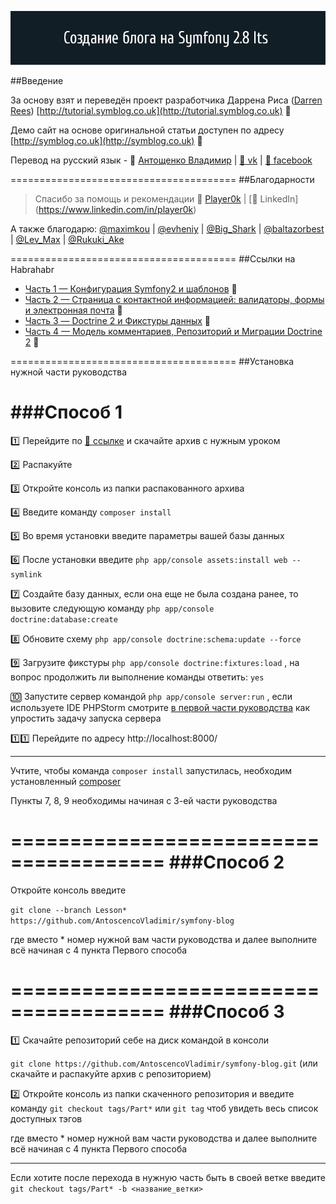 ![Symfony 2.8 lts](https://github.com/AntoscencoVladimir/symfony-blog/blob/master/forgit.png)


##Введение


За основу взят и переведён проект разработчика Даррена Риса ([Darren Rees](https://twitter.com/dsyph3r))   [http://tutorial.symblog.co.uk](http://tutorial.symblog.co.uk) :pushpin: 

Демо сайт на основе оригинальной статьи доступен по адресу    [http://symblog.co.uk](http://symblog.co.uk) :pushpin:

Перевод на русский язык - :bust_in_silhouette: [Антощенко Владимир](mailto:antoscenco@gmail.com) | [:link: vk](http://vk.com/devseaavi88) | [:link: facebook](https://www.facebook.com/seamanavi) 

=======================================
##Благодарности

> Спасибо за помощь и рекомендации :bust_in_silhouette: [Player0k](https://github.com/player0k) | [:link: LinkedIn] (https://www.linkedin.com/in/player0k)

А также благодарю:
 [@maximkou](https://habrahabr.ru/users/maximkou/) | [@evheniy](https://habrahabr.ru/users/evheniy/) | [@Big_Shark](https://habrahabr.ru/users/Big_Shark/) | [@baltazorbest](https://habrahabr.ru/users/baltazorbest/) | [@Lev_Max](https://habrahabr.ru/users/Lev_Max/)  | [@Rukuki_Ake](https://habrahabr.ru/users/Rukuki_Ake/)


=======================================
##Ссылки на Habrahabr

+ [Часть 1 — Конфигурация Symfony2 и шаблонов](https://habrahabr.ru/post/301760/) :pushpin:
+ [Часть 2 — Страница с контактной информацией: валидаторы, формы и электронная почта](https://habrahabr.ru/post/302032/) :pushpin:
+ [Часть 3 — Doctrine 2 и Фикстуры данных](https://habrahabr.ru/post/302438/) :pushpin:
+ [Часть 4 — Модель комментариев, Репозиторий и Миграции Doctrine 2](https://habrahabr.ru/post/302602/) :pushpin:

=======================================
##Установка нужной части руководства

###Способ 1
=======================================

:one: Перейдите по [:link: ссылке](https://github.com/AntoscencoVladimir/symfony-blog/releases) и скачайте архив с нужным уроком

:two: Распакуйте

:three: Откройте консоль из папки распакованного архива 

:four: Введите команду  ```composer install```

:five: Во время установки введите параметры вашей базы данных

:six: После установки введите  ```php app/console assets:install web --symlink``` 

:seven: Создайте базу данных, если она еще не была создана ранее, то вызовите следующую команду  ```php app/console doctrine:database:create``` 

:eight: Обновите схему  ```php app/console doctrine:schema:update --force``` 

:nine: Загрузите фикстуры  ```php app/console doctrine:fixtures:load``` ,  на вопрос продолжить ли выполнение команды ответить: ```yes```

:keycap_ten: Запустите сервер командой  ```php app/console server:run``` , если используете IDE PHPStorm смотрите [в первой части руководства](https://habrahabr.ru/post/301760/) как упростить задачу запуска сервера

:one::one: Перейдите по адресу http://localhost:8000/

------------------------------------------------------------------------------------------------------------------

Учтите, чтобы команда ```composer install``` запустилась, необходим установленный [composer](https://getcomposer.org/download/)

Пункты 7, 8, 9 необходимы начиная с 3-ей части руководства

=======================================
###Способ 2
=======================================

Откройте консоль введите 

```git clone --branch Lesson* https://github.com/AntoscencoVladimir/symfony-blog```

где вместо * номер нужной вам части руководства и далее выполните всё начиная с 4 пункта Первого способа

=======================================
###Способ 3
=======================================

:one: Скачайте репозиторий себе на диск командой в консоли 

```git clone https://github.com/AntoscencoVladimir/symfony-blog.git``` (или скачайте и распакуйте архив с репозиторием)

:two: Откройте консоль из папки скаченного репозитория и введите команду ```git checkout tags/Part*```  или ```git tag``` чтоб увидеть весь список доступных тэгов

где вместо * номер нужной вам части руководства и далее выполните всё начиная с 4 пункта Первого способа

------------------------------------------------------------------------------------------------------------------

Если хотите после перехода в нужную часть быть в своей ветке введите
 ```git checkout tags/Part* -b <название_ветки>```